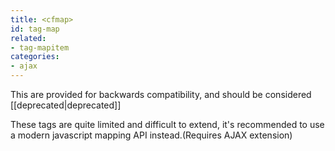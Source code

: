 ```yaml
---
title: <cfmap>
id: tag-map
related:
- tag-mapitem
categories:
- ajax
---
```


This are provided for backwards compatibility, and should be considered [[deprecated|deprecated]]

These tags are quite limited and difficult to extend, it's recommended to use a modern javascript mapping API instead.(Requires AJAX extension)
